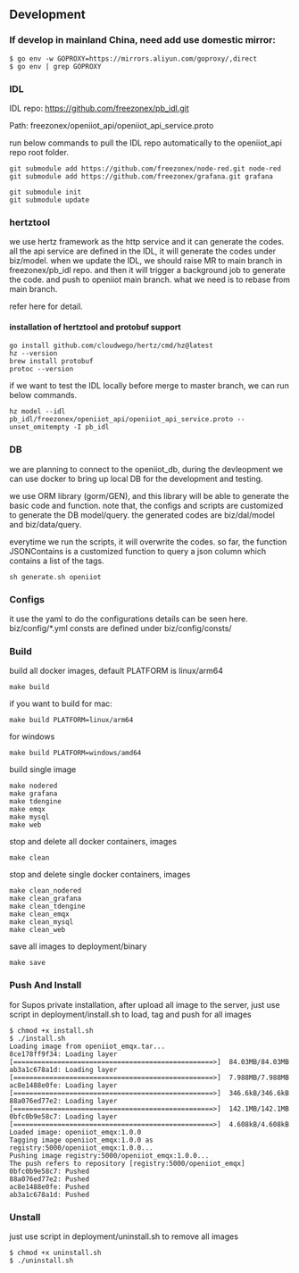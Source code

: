 ## Development
### If develop in mainland China, need add use domestic mirror:
```shell
$ go env -w GOPROXY=https://mirrors.aliyun.com/goproxy/,direct
$ go env | grep GOPROXY
```

### IDL
IDL repo: https://github.com/freezonex/pb_idl.git

Path: freezonex/openiiot_api/openiiot_api_service.proto

run below commands to pull the IDL repo automatically to the openiiot_api repo root folder.

```shell
git submodule add https://github.com/freezonex/node-red.git node-red
git submodule add https://github.com/freezonex/grafana.git grafana
```

```shell
git submodule init
git submodule update
```

### hertztool
we use hertz framework as the http service and it can generate the codes.
all the api service are defined in the IDL, it will generate the codes under biz/model.
when we update the IDL, we should raise MR to main branch in freezonex/pb_idl repo. and then it will trigger a background job to generate the code.
and push to openiiot main branch. what we need is to rebase from main branch.

refer here for detail.
#### installation of hertztool and protobuf support
```shell 
go install github.com/cloudwego/hertz/cmd/hz@latest
hz --version
brew install protobuf
protoc --version
```

if we want to test the IDL locally before merge to master branch, we can run below commands.
```shell 
hz model --idl pb_idl/freezonex/openiiot_api/openiiot_api_service.proto --unset_omitempty -I pb_idl
```

### DB
we are planning to connect to the openiiot_db, during the devleopment we can use docker to bring up local DB for the development and testing.

we use ORM library (gorm/GEN), and this library will be able to generate the basic code and function. note that, the configs and scripts are customized to generate the DB model/query. the generated codes are biz/dal/model and biz/data/query.

everytime we run the scripts, it will overwrite the codes. 
so far, the function JSONContains is a customized function to query a json column which contains a list of the tags.
```shell
sh generate.sh openiiot
```

### Configs
it use the yaml to do the configurations
details can be seen here. biz/config/*.yml
consts are defined under biz/config/consts/

### Build
build all docker images, default PLATFORM is linux/arm64
```shell
make build
```
if you want to build for mac:
```shell
make build PLATFORM=linux/arm64
```
for windows
```shell
make build PLATFORM=windows/amd64
```
build single image
```shell
make nodered
make grafana
make tdengine
make emqx
make mysql
make web
```
stop and delete all docker containers, images
```shell
make clean
```
stop and delete single docker containers, images
```shell
make clean_nodered
make clean_grafana
make clean_tdengine
make clean_emqx
make clean_mysql
make clean_web
```
save all images to deployment/binary
```shell
make save
```

### Push And Install
for Supos private installation, after upload all image to the server, just use script in deployment/install.sh to load, tag and push for all images
```shell
$ chmod +x install.sh
$ ./install.sh 
Loading image from openiiot_emqx.tar...
8ce178ff9f34: Loading layer [==================================================>]  84.03MB/84.03MB
ab3a1c678a1d: Loading layer [==================================================>]  7.988MB/7.988MB
ac8e1488e0fe: Loading layer [==================================================>]  346.6kB/346.6kB
88a076ed77e2: Loading layer [==================================================>]  142.1MB/142.1MB
0bfc0b9e58c7: Loading layer [==================================================>]  4.608kB/4.608kB
Loaded image: openiiot_emqx:1.0.0
Tagging image openiiot_emqx:1.0.0 as registry:5000/openiiot_emqx:1.0.0...
Pushing image registry:5000/openiiot_emqx:1.0.0...
The push refers to repository [registry:5000/openiiot_emqx]
0bfc0b9e58c7: Pushed 
88a076ed77e2: Pushed 
ac8e1488e0fe: Pushed 
ab3a1c678a1d: Pushed
```

### Unstall
just use script in deployment/uninstall.sh to remove all images
```shell
$ chmod +x uninstall.sh
$ ./uninstall.sh 
```